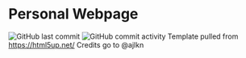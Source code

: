 # Personal Webpage
![GitHub last commit](https://img.shields.io/github/last-commit/ahmad-buhari/ahmad-buhari.github.io)
![GitHub commit activity](https://img.shields.io/github/commit-activity/y/ahmad-buhari/ahmad-buhari.github.io)
Template pulled from https://html5up.net/
Credits go to @ajlkn

